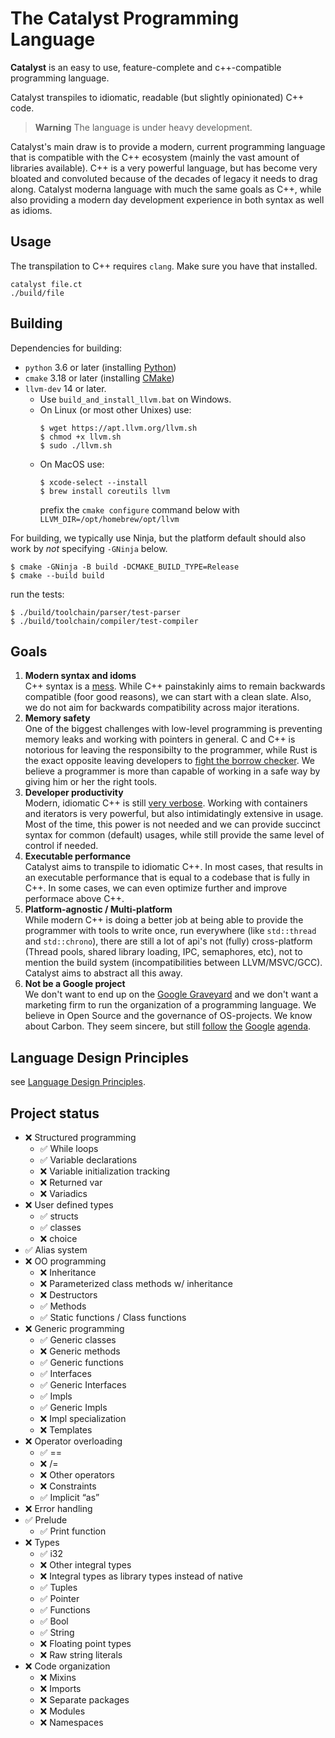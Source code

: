 # The Catalyst Programming Language

**Catalyst** is an easy to use, feature-complete and c++-compatible programming language.

Catalyst transpiles to idiomatic, readable (but slightly opinionated) C++ code.

> **Warning** The language is under heavy development.

Catalyst's main draw is to provide a modern, current programming language that is compatible with the C++ ecosystem (mainly the vast amount of libraries available). C++ is a very powerful language, but has become very bloated and convoluted because of the decades of legacy it needs to drag along. Catalyst moderna language with much the same goals as C++, while also providing a modern day development experience in both syntax as well as idioms.

## Usage
The transpilation to C++ requires `clang`. Make sure you have that installed.
```
catalyst file.ct
./build/file
```

## Building
Dependencies for building:
- `python` 3.6 or later (installing [Python](https://www.python.org/downloads/))
- `cmake` 3.18 or later (installing [CMake](https://cmake.org/install/))
- `llvm-dev` 14 or later.  
    - Use `build_and_install_llvm.bat` on Windows.
    - On Linux (or most other Unixes) use:
        ```
        $ wget https://apt.llvm.org/llvm.sh
        $ chmod +x llvm.sh
        $ sudo ./llvm.sh
        ```
    - On MacOS use:
      ```
      $ xcode-select --install
      $ brew install coreutils llvm
      ```
      prefix the `cmake configure` command below with `LLVM_DIR=/opt/homebrew/opt/llvm`

For building, we typically use Ninja, but the platform default should also work by _not_ specifying `-GNinja` below.
```
$ cmake -GNinja -B build -DCMAKE_BUILD_TYPE=Release
$ cmake --build build
```
run the tests:
```
$ ./build/toolchain/parser/test-parser
$ ./build/toolchain/compiler/test-compiler
```

## Goals

1. **Modern syntax and idoms**\
   C++ syntax is a [mess](https://medium.com/@mujjingun_23509/full-proof-that-c-grammar-is-undecidable-34e22dd8b664). While C++ painstakinly aims to remain backwards compatible (foor good reasons), we can start with a clean slate. Also, we do not aim for backwards compatibility across major iterations.
2. **Memory safety**\
   One of the biggest challenges with low-level programming is preventing memory leaks and working with pointers in general. C and C++ is notorious for leaving the responsibilty to the programmer, while Rust is the exact opposite leaving developers to [fight the borrow checker](https://kerkour.com/life-is-short-rust-borrow-checker). We believe a programmer is more than capable of working in a safe way by giving him or her the right tools.
3. **Developer productivity**\
   Modern, idiomatic C++ is still [very verbose](https://stackoverflow.com/questions/39769544/why-do-c-stl-function-calls-need-to-be-so-verbose). Working with containers and iterators is very powerful, but also intimidatingly extensive in usage. Most of the time, this power is not needed and we can provide succinct syntax for common (default) usages, while still provide the same level of control if needed.
4. **Executable performance**\
   Catalyst aims to transpile to idiomatic C++. In most cases, that results in an executable performance that is equal to a codebase that is fully in C++. In some cases, we can even optimize further and improve performace above C++. 
5. **Platform-agnostic / Multi-platform**\
   While modern C++ is doing a better job at being able to provide the programmer with tools to write once, run everywhere (like `std::thread` and `std::chrono`), there are still a lot of api's not (fully) cross-platform (Thread pools, shared library loading, IPC, semaphores, etc), not to mention the build system (incompatibilities between LLVM/MSVC/GCC). Catalyst aims to abstract all this away.
6. **Not be a Google project**\
   We don't want to end up on the [Google Graveyard](https://killedbygoogle.com/) and we don't want a marketing firm to run the organization of a programming language. We believe in Open Source and the governance of OS-projects. We know about Carbon. They seem sincere, but still [follow](https://github.com/carbon-language/carbon-lang/pull/221) [the](https://github.com/carbon-language/carbon-lang/pull/193) [Google](https://github.com/carbon-language/carbon-lang/blob/trunk/docs/project/evolution.md#carbon-leads-1) [agenda](https://cla.developers.google.com/about/google-individual?csw=1).


## Language Design Principles
see [Language Design Principles](language_design_principles.md).


## Project status

-   ❌ Structured programming
    -   ✅ While loops
    -   ✅ Variable declarations
    -   ❌ Variable initialization tracking
    -   ❌ Returned var
    -   ❌ Variadics
-   ❌ User defined types
    -   ✅ structs
    -   ✅ classes
    -   ❌ choice
-   ✅ Alias system
-   ❌ OO programming
    -   ❌ Inheritance
    -   ❌ Parameterized class methods w/ inheritance
    -   ❌ Destructors
    -   ✅ Methods
    -   ✅ Static functions / Class functions
-   ❌ Generic programming
    -   ✅ Generic classes
    -   ❌ Generic methods
    -   ✅ Generic functions
    -   ✅ Interfaces
    -   ✅ Generic Interfaces
    -   ✅ Impls
    -   ✅ Generic Impls
    -   ❌ Impl specialization
    -   ❌ Templates
-   ❌ Operator overloading
    -   ✅ ==
    -   ❌ /=
    -   ❌ Other operators
    -   ❌ Constraints
    -   ✅ Implicit “as”
-   ❌ Error handling
-   ✅ Prelude
    -   ✅ Print function
-   ❌ Types
    -   ✅ i32
    -   ❌ Other integral types
    -   ❌ Integral types as library types instead of native
    -   ✅ Tuples
    -   ✅ Pointer
    -   ✅ Functions
    -   ✅ Bool
    -   ✅ String
    -   ❌ Floating point types
    -   ❌ Raw string literals
-   ❌ Code organization
    -   ❌ Mixins
    -   ❌ Imports
    -   ❌ Separate packages
    -   ❌ Modules
    -   ❌ Namespaces
